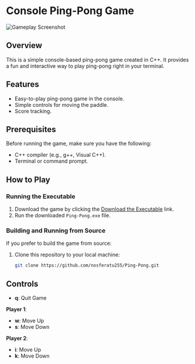 # Console Ping-Pong Game

![Gameplay Screenshot](https://github.com/nosferatu255/Ping-Pong/assets/76656752/69d04213-8231-4e37-a58d-65d28c5a4b2a)

## Overview

This is a simple console-based ping-pong game created in C++. It provides a fun and interactive way to play ping-pong right in your terminal.

## Features

- Easy-to-play ping-pong game in the console.
- Simple controls for moving the paddle.
- Score tracking.

## Prerequisites

Before running the game, make sure you have the following:

- C++ compiler (e.g., g++, Visual C++).
- Terminal or command prompt.

## How to Play

### Running the Executable

1. Download the game by clicking the [Download the Executable](https://github.com/nosferatu255/Ping-Pong/tree/main/x64/Debug/Ping-Pong.exe) link.
2. Run the downloaded `Ping-Pong.exe` file.

### Building and Running from Source

If you prefer to build the game from source:

1. Clone this repository to your local machine:
   ```bash
   git clone https://github.com/nosferatu255/Ping-Pong.git
   
## Controls

- **q**: Quit Game

**Player 1**:
- **w**: Move Up
- **s**: Move Down

**Player 2**:
- **i**: Move Up
- **k**: Move Down
